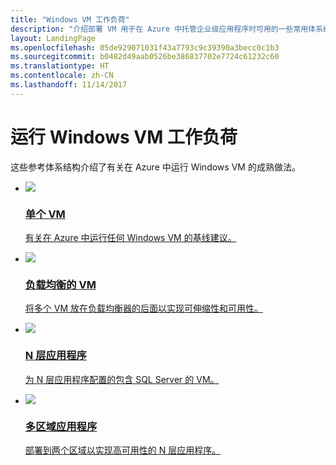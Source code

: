 ```yaml
---
title: "Windows VM 工作负荷"
description: "介绍部署 VM 用于在 Azure 中托管企业级应用程序时可用的一些常用体系结构。"
layout: LandingPage
ms.openlocfilehash: 05de929071031f43a7793c9c39390a3becc0c1b3
ms.sourcegitcommit: b0482d49aab0526be386837702e7724c61232c60
ms.translationtype: HT
ms.contentlocale: zh-CN
ms.lasthandoff: 11/14/2017
---
```

# <a name="running-windows-vm-workloads"></a>运行 Windows VM 工作负荷

这些参考体系结构介绍了有关在 Azure 中运行 Windows VM 的成熟做法。 

<ul class="panelContent">
    <li>
        <a href="./single-vm.md">
            <div class="cardSize">
                <div class="cardPadding">
                    <div class="card">
                        <div class="cardImageOuter">
                            <div class="cardImage">
                                <img src="./images/single-vm.svg"/>
                            </div>
                        </div>
                        <div class="cardText">
                            <h3>单个 VM</h3>
                            <p>有关在 Azure 中运行任何 Windows VM 的基线建议。</p>
                        </div>
                    </div>
                </div>
            </div>
        </a>
    </li>
    <li>
        <a href="./multi-vm.md">
            <div class="cardSize">
                <div class="cardPadding">
                    <div class="card">
                        <div class="cardImageOuter">
                            <div class="cardImage">
                            <img src="./images/multi-vm.svg">
                            </div>
                        </div>
                        <div class="cardText">
                            <h3>负载均衡的 VM</h3>
                            <p>将多个 VM 放在负载均衡器的后面以实现可伸缩性和可用性。</p>
                        </div>
                    </div>
                </div>
            </div>
        </a>
    </li>
    <li>
        <a href="./n-tier.md">
            <div class="cardSize">
                <div class="cardPadding">
                    <div class="card">
                        <div class="cardImageOuter">
                            <div class="cardImage">
                            <img src="./images/n-tier.svg">
                            </div>
                        </div>
                        <div class="cardText">
                            <h3>N 层应用程序</h3>
                            <p>为 N 层应用程序配置的包含 SQL Server 的 VM。</p>
                        </div>
                    </div>
                </div>
            </div>
        </a>
    </li>
    <li>
        <a href="./multi-region-application.md">
            <div class="cardSize">
                <div class="cardPadding">
                    <div class="card">
                        <div class="cardImageOuter">
                            <div class="cardImage">
                            <img src="./images/multi-region-application.svg">
                            </div>
                        </div>
                        <div class="cardText">
                            <h3>多区域应用程序</h3>
                            <p>部署到两个区域以实现高可用性的 N 层应用程序。</p>
                        </div>
                    </div>
                </div>
            </div>
        </a>
    </li>
</ul>


